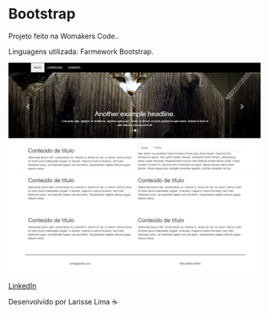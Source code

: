 
# Bootstrap <br>


Projeto feito na Womakers Code..<br>

Linguagens utilizada: Farmework Bootstrap.


<img src="img/imagem1.png">
<img src="img/imagem2.png">


[ LinkedIn ](https://www.linkedin.com/in/larisselima/)

Desenvolvido por Larisse Lima ☕ 
